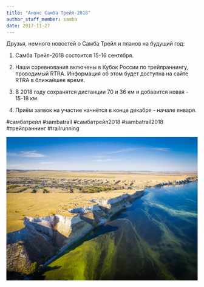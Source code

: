 ```yaml
---
title: "Анонс Самба Трейл-2018"
author_staff_member: samba
date: 2017-11-27
---
```

Друзья, немного новостей о Самба Трейл и планов на будущий год:


1. Самба Трейл-2018 состоится 15-16 сентября.


2. Наши соревнования включены в Кубок России по трейлраннингу, проводимый RTRA. Информация об этом будет доступна на сайте RTRA в ближайшее время.


3. В 2018 году сохранятся дистанции 70 и 36 км и добавится новая - 15-18 км.


4. Приём заявок на участие начнётся в конце декабря - начале января.


#самбатрейл #sambatrail #самбатрейл2018 #sambatrail2018 #трейлраннинг #trailrunning

![Место старта](/img/posts/2018-11-27-samba-2018/GOp_pcoS5sw.jpg)
